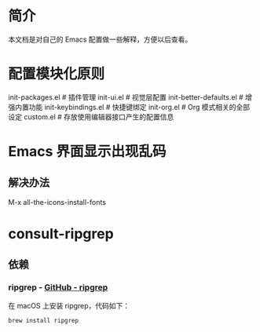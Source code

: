 

# 简介

本文档是对自己的 Emacs 配置做一些解释，方便以后查看。


# 配置模块化原则

init-packages.el        # 插件管理
init-ui.el              # 视觉层配置
init-better-defaults.el # 增强内置功能
init-keybindings.el     # 快捷键绑定
init-org.el             # Org 模式相关的全部设定
custom.el              # 存放使用编辑器接口产生的配置信息


# Emacs 界面显示出现乱码


## 解决办法

M-x all-the-icons-install-fonts


# consult-ripgrep


## 依赖


### ripgrep - [GitHub - ripgrep](https://github.com/BurntSushi/ripgrep#installation)

在 macOS 上安装 ripgrep，代码如下：

    brew install ripgrep

